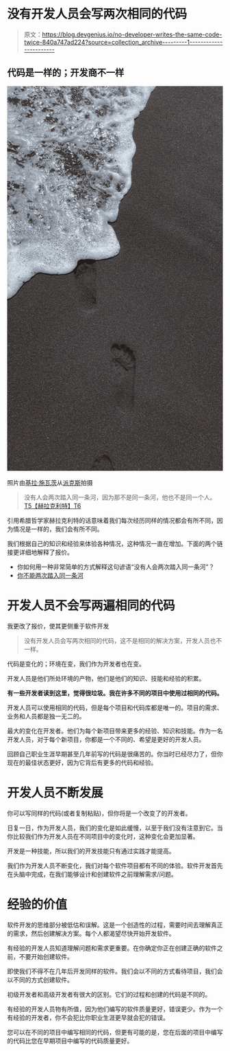 # 没有开发人员会写两次相同的代码

> 原文：<https://blog.devgenius.io/no-developer-writes-the-same-code-twice-840a747ad224?source=collection_archive---------1----------------------->

## 代码是一样的；开发商不一样

![](img/fb9777a9da77e56891d4e3a7999425dc.png)

照片由[基拉·施瓦茨](https://www.pexels.com/@kira-schwarz?utm_content=attributionCopyText&utm_medium=referral&utm_source=pexels)从[派克斯](https://www.pexels.com/photo/sandy-beach-with-foamy-waves-9169378/?utm_content=attributionCopyText&utm_medium=referral&utm_source=pexels)拍摄

> 没有人会两次踏入同一条河，因为那不是同一条河，他也不是同一个人。[T5【赫拉克利特】T6](https://www.brainyquote.com/authors/heraclitus-quotes)

引用希腊哲学家赫拉克利特的话意味着我们每次经历同样的情况都会有所不同，因为情况是一样的，我们会有所不同。

我们根据自己的知识和经验来体验各种情况，这种情况一直在增加。下面的两个链接更详细地解释了报价。

*   你如何用一种非常简单的方式解释这句谚语“没有人会两次踏入同一条河”？
*   [你不能两次踏入同一条河](https://theinvisiblementor.com/you-cannot-step-into-the-same-river-twice/)

# 开发人员不会写两遍相同的代码

我更改了报价，使其更侧重于软件开发

> 没有开发人员会写两次相同的代码，这不是相同的解决方案，开发人员也不一样。

代码是变化的；环境在变，我们作为开发者也在变。

开发人员是他们所处环境的产物，他们是他们的知识、技能和经验的积累。

**有一些开发者读到这里，觉得很垃圾。我在许多不同的项目中使用过相同的代码。**

开发人员可以使用相同的代码，但是每个项目和代码库都是唯一的。项目的需求、业务和人员都是独一无二的。

最大的变化在开发者。他们为每个新项目带来更多的经验、知识和技能。作为一名开发人员，对于每个新项目，你都是一个不同的、希望是更好的开发人员。

回顾自己职业生涯早期甚至几年前写的代码是很痛苦的。你当时已经尽力了，但你现在的最佳状态更好，因为它背后有更多的代码和经验。

# 开发人员不断发展

你可以写同样的代码(或者复制粘贴)，但你将是一个改变了的开发者。

日复一日，作为开发人员，我们的变化是如此缓慢，以至于我们没有注意到它。当你比较我们作为开发人员在不同项目中的变化时，这种变化会更加显著。

开发是一种技能，所以我们的开发技能只有通过实践才能提高。

我们作为开发人员不断变化，我们对每个软件项目都有不同的体验。软件开发首先在头脑中完成，在我们能够设计和创建软件之前理解需求/问题。

# 经验的价值

软件开发的思维部分被低估和误解。这是一个创造性的过程，需要时间去理解真正的需求，然后创建解决方案。每个人都渴望尽快开始开发软件。

有经验的开发人员知道理解问题和需求更重要。在你确定你正在创建正确的软件之前，不要开始创建软件。

即使我们不得不在几年后开发同样的软件。我们会以不同的方式看待项目，我们会以不同的方式创建软件。

初级开发者和高级开发者有很大的区别。它们的过程和创建的代码是不同的。

有经验的开发人员物有所值，因为他们编写的软件质量更好，错误更少。作为一个有经验的开发者，你不会犯比你职业生涯更早就会犯的错误。

您可以在不同的项目中编写相同的代码，但更有可能的是，您在后面的项目中编写的代码比您在早期项目中编写的代码质量更好。